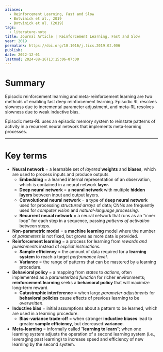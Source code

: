 ```yaml
---
aliases:
  - Reinforcement Learning, Fast and Slow
  - Botvinick et al., 2019
  - Botvinick et al. (2019)
tags:
  - literature-note
title: Journal Article | Reinforcement Learning, Fast and Slow
year: 2019
permalink: https://doi.org/10.1016/j.tics.2019.02.006
publish: 
date: 2022-12-01
lastmod: 2024-08-16T13:15:06-07:00
---
```

# Summary

Episodic reinforcement learning and meta-reinforcement learning are two methods of enabling fast deep reinforcement learning. Episodic RL resolves slowness due to incremental parameter adjustment, and meta-RL resolves slowness due to weak inductive bias.

Episodic meta-RL uses an episodic memory system to reinstate patterns of activity in a recurrent neural network that implements meta-learning processes.

---
# Key terms

- **Neural network** = a learnable set of *layered* **weights** and **biases**, which are used to process inputs and produce outputs.
	- **Embedding** = a learned internal representation of an observation, which is contained in a neural network **layer.**
	- **Deep neural network** = a **neural network** with multiple **hidden layers** between input and output layers.
	- **Convolutional neural network** = a type of **deep neural network** used for processing *structured arrays* of data; CNNs are frequently used for *computer vision* and *natural-language processing*.
	- **Recurrent neural network** = a neural network that runs as an "inner loop" for each step in a sequence, passing *patterns of activation* between steps.
- **Non-parametric model** = a **machine learning** model where the number of *parameters* is not fixed, but grows as more data is provided.
- **Reinforcement learning** = a process for learning from *rewards and punishments* instead of *explicit instructions*.
	- **Sample efficiency** = the amount of data required for a **learning system** to reach a target *performance level*.
	- **Variance** = the range of patterns that can be mastered by a learning procedure.
- **Behavioral policy** = a mapping from *states* to *actions*, often implemented as a *parameterized function* for richer environments; **reinforcement learning** seeks a **behavioral policy** that will maximize long-term reward.
	- **Catastrophic interference** = when large *parameter adjustments* for **behavioral policies** cause effects of previous learning to be *overwritten*.
- **Inductive bias** = initial assumptions about a pattern to be learned, which are used in a learning procedure.
	- **Bias-variance trade-off** = when stronger **inductive biases** lead to greater **sample efficiency**, but decreased **variance**. 
- **Meta-learning** = informally called "**learning to learn**"; when one learning system adjusts the operation of a second learning system (i.e., leveraging past learning) to increase speed and efficiency of new learning by the second system. 

